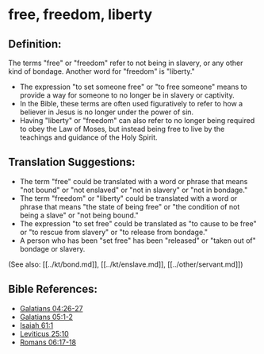 # free, freedom, liberty #

## Definition: ##

The terms "free" or "freedom" refer to not being in slavery, or any other kind of bondage. Another word for "freedom" is "liberty."

* The expression "to set someone free" or "to free someone" means to provide a way for someone to no longer be in slavery or captivity.
* In the Bible, these terms are often used figuratively to refer to how a believer in Jesus is no longer under the power of sin.
* Having "liberty" or "freedom" can also refer to no longer being required to obey the Law of Moses, but instead being free to live by the teachings and guidance of the Holy Spirit.

## Translation Suggestions: ##

* The term "free" could be translated with a word or phrase that means "not bound" or "not enslaved" or "not in slavery" or "not in bondage."
* The term "freedom" or "liberty" could be translated with a word or phrase that means "the state of being free" or "the condition of not being a slave" or "not being bound."
* The expression "to set free" could be translated as "to cause to be free" or "to rescue from slavery" or "to release from bondage."
* A person who has been "set free" has been "released" or "taken out of" bondage or slavery.

(See also: [[../kt/bond.md]], [[../kt/enslave.md]], [[../other/servant.md]])

## Bible References: ##

* [Galatians 04:26-27](en/tn/gal/help/04/26)
* [Galatians 05:1-2](en/tn/gal/help/05/01)
* [Isaiah 61:1](en/tn/isa/help/61/01)
* [Leviticus 25:10](en/tn/lev/help/25/10)
* [Romans 06:17-18](en/tn/rom/help/06/17)